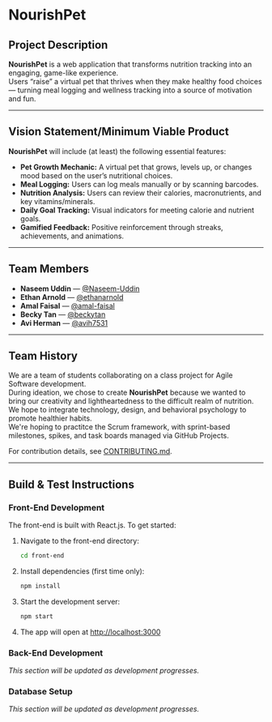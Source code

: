 # NourishPet

## Project Description

**NourishPet** is a web application that transforms nutrition tracking into an engaging, game-like experience.  
Users “raise” a virtual pet that thrives when they make healthy food choices — turning meal logging and wellness tracking into a source of motivation and fun.

---


## Vision Statement/Minimum Viable Product

**NourishPet** will include (at least) the following essential features:

- **Pet Growth Mechanic:** A virtual pet that grows, levels up, or changes mood based on the user’s nutritional choices.  
- **Meal Logging:** Users can log meals manually or by scanning barcodes.  
- **Nutrition Analysis:** Users can review their calories, macronutrients, and key vitamins/minerals.  
- **Daily Goal Tracking:** Visual indicators for meeting calorie and nutrient goals.  
- **Gamified Feedback:** Positive reinforcement through streaks, achievements, and animations.

---

## Team Members

- **Naseem Uddin** — [@Naseem-Uddin](https://github.com/Naseem-Uddin)  
- **Ethan Arnold** — [@ethanarnold](https://github.com/ethanarnold)  
- **Amal Faisal** — [@amal-faisal](https://github.com/amal-faisal)  
- **Becky Tan** — [@beckytan](https://github.com/beckytan)
- **Avi Herman** — [@avih7531](https://github.com/avih7531)

---

## Team History

We are a team of students collaborating on a class project for Agile Software development.  
During ideation, we chose to create **NourishPet** because we wanted to bring our creativity and lightheartedness to the difficult realm of nutrition. We hope to integrate technology, design, and behavioral psychology to promote healthier habits.  
We're hoping to practitce the Scrum framework, with sprint-based milestones, spikes, and task boards managed via GitHub Projects.

For contribution details, see [CONTRIBUTING.md](CONTRIBUTING.md).

---

## Build & Test Instructions

### Front-End Development

The front-end is built with React.js. To get started:

1. Navigate to the front-end directory:
   ```bash
   cd front-end
   ```

2. Install dependencies (first time only):
   ```bash
   npm install
   ```

3. Start the development server:
   ```bash
   npm start
   ```

4. The app will open at [http://localhost:3000](http://localhost:3000)

### Back-End Development

_This section will be updated as development progresses._

### Database Setup

_This section will be updated as development progresses._


